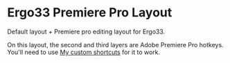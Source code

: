 # Ergo33 Premiere Pro  Layout

Default layout + Premiere pro editing layout for Ergo33.

On this layout, the second and third layers are Adobe Premiere Pro hotkeys. You'll need to use [My custom shortcuts](https://github.com/kulmajaba/tunks-keyboard/blob/master/Ergo33%20prpro.kys) for it to work.
